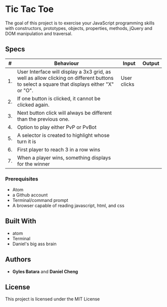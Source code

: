 # Tic Tac Toe

The goal of this project is to exercise your JavaScript programming skills with constructors, prototypes, objects, properties, methods, jQuery and DOM manipulation and traversal.

## Specs

| # |Behaviour|Input|Output|
|---|---|---|---|
|1. | User Interface will display a 3x3 grid, as well as allow clicking on different buttons to select a square that displays either "X" or "O". | User clicks |  |
|2. | If one button is clicked, it cannot be clicked again. |  |  |
|3. | Next button click will always be different than the previous one. |  |  |
|4. | Option to play either PvP or PvBot |  |  |
|5. | A selector is created to highlight whose turn it is |  |  |
|6. | First player to reach 3 in a row wins |  |  |
|7. | When a player wins, something displays for the winner |  |  |


### Prerequisites

* Atom
* a Github account
* Terminal/command prompt
* A browser capable of reading javascript, html, and css

## Built With

* atom
* Terminal
* Daniel's big ass brain

## Authors

* **Gyles Batara** and **Daniel Cheng**

## License

This project is licensed under the MIT License
